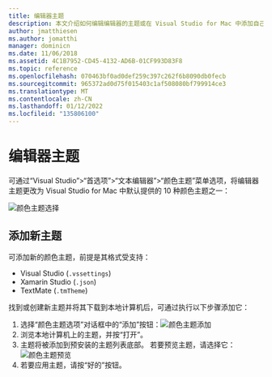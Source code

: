 ```yaml
---
title: 编辑器主题
description: 本文介绍如何编辑编辑器的主题或在 Visual Studio for Mac 中添加自己的主题
author: jmatthiesen
ms.author: jomatthi
manager: dominicn
ms.date: 11/06/2018
ms.assetid: 4C1B7952-CD45-4132-AD6B-01CF993D83F8
ms.topic: reference
ms.openlocfilehash: 070463bf0ad0def259c397c262f6b8090db0fecb
ms.sourcegitcommit: 965372ad0d75f015403c1af508080bf799914ce3
ms.translationtype: MT
ms.contentlocale: zh-CN
ms.lasthandoff: 01/12/2022
ms.locfileid: "135806100"
---
```

# <a name="editor-themes"></a>编辑器主题

可通过“Visual Studio”>“首选项”>“文本编辑器”>“颜色主题”菜单选项，将编辑器主题更改为 Visual Studio for Mac 中默认提供的 10 种颜色主题之一：

![颜色主题选择](media/source-editor-image17.png)

## <a name="adding-new-themes"></a>添加新主题

可添加新的颜色主题，前提是其格式受支持：

* Visual Studio (`.vssettings`)
* Xamarin Studio (`.json`)
* TextMate (`.tmTheme`)

找到或创建新主题并将其下载到本地计算机后，可通过执行以下步骤添加它：

1. 选择“颜色主题选项”对话框中的“添加”按钮：![颜色主题添加](media/source-editor-image20.png)
2. 浏览本地计算机上的主题，并按“打开”。
3. 主题将被添加到预安装的主题列表底部。 若要预览主题，请选择它：![颜色主题预览](media/source-editor-image21.png)
4. 若要应用主题，请按“好的”按钮。
